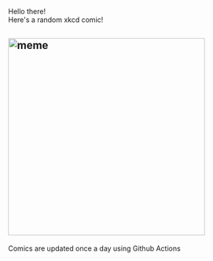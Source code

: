 Hello there! <br>Here's a random xkcd comic!<br>
## <img src="https://imgs.xkcd.com/comics/star_wars_spoiler_generator.png" alt="meme" width="400"/><br>
Comics are updated once a day using Github Actions